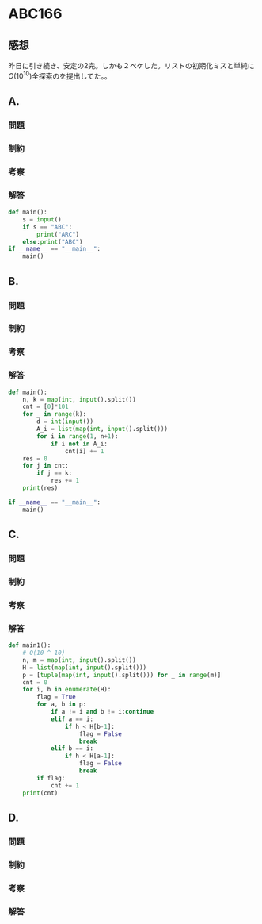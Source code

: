 # ABC166


## 感想
昨日に引き続き、安定の2完。しかも２ペケした。リストの初期化ミスと単純に$O(10 ^ 10)$全探索のを提出してた。。


## A. 

### 問題

### 制約

### 考察

### 解答

```python
def main():
    s = input()
    if s == "ABC":
        print("ARC")
    else:print("ABC")
if __name__ == "__main__":
    main()
```

## B. 

### 問題

### 制約

### 考察

### 解答

```python
def main():
    n, k = map(int, input().split())
    cnt = [0]*101
    for _ in range(k):
        d = int(input())
        A_i = list(map(int, input().split()))
        for i in range(1, n+1):
            if i not in A_i:
                cnt[i] += 1
    res = 0
    for j in cnt:
        if j == k:
            res += 1
    print(res)

if __name__ == "__main__":
    main()
```

## C. 

### 問題

### 制約

### 考察

### 解答

```python
def main1():
    # O(10 ^ 10)
    n, m = map(int, input().split())
    H = list(map(int, input().split()))
    p = [tuple(map(int, input().split())) for _ in range(m)]
    cnt = 0
    for i, h in enumerate(H):
        flag = True
        for a, b in p:
            if a != i and b != i:continue
            elif a == i:
                if h < H[b-1]:
                    flag = False
                    break
            elif b == i:
                if h < H[a-1]:
                    flag = False
                    break
        if flag:
            cnt += 1
    print(cnt)
```

## D. 

### 問題

### 制約

### 考察

### 解答

```python

```